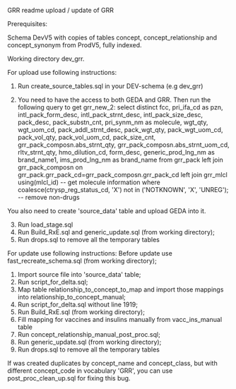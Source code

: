 GRR readme upload / update of GRR

Prerequisites:

Schema DevV5 with copies of tables concept, concept_relationship and concept_synonym from ProdV5, fully indexed.

Working directory dev_grr.

  For upload use following instructions:
1. Run create_source_tables.sql in your DEV-schema (e.g dev_grr)

2. You need to have the access to both GEDA and GRR.
Then run the following query to get grr_new_2:
  select distinct
    fcc,
    pri_ifa_cd as pzn, 
    intl_pack_form_desc,
    intl_pack_strnt_desc,
    intl_pack_size_desc,
    pack_desc,
    pack_substn_cnt,
    pri_synm_nm as molecule,
    wgt_qty,
    wgt_uom_cd,
    pack_addl_strnt_desc,
    pack_wgt_qty,
    pack_wgt_uom_cd,
    pack_vol_qty,
    pack_vol_uom_cd,
    pack_size_cnt,
    grr_pack_composn.abs_strnt_qty,
    grr_pack_composn.abs_strnt_uom_cd,
    rltv_strnt_qty,
    hmo_dilution_cd,
    form_desc,
    generic_prod_lng_nm as brand_name1,
    ims_prod_lng_nm as brand_name
  from grr_pack
  left join grr_pack_composn on grr_pack.grr_pack_cd=grr_pack_composn.grr_pack_cd
  left join grr_mlcl using(mlcl_id) -- get molecule information
  where coalesce(ctrysp_reg_status_cd, 'X') not in ('NOTKNOWN', 'X', 'UNREG'); -- remove non-drugs

You also need to create 'source_data' table and upload GEDA into it.

3. Run load_stage.sql
4. Run Build_RxE.sql and generic_update.sql (from working directory);
5. Run drops.sql to remove all the temporary tables


  For update use following instructions:
Before update use fast_recreate_schema.sql (from working directory);

1. Import source file into 'source_data' table;
2. Run script_for_delta.sql;
3. Map table relationship_to_concept_to_map and import those mappings into relationship_to_concept_manual;
4. Run script_for_delta.sql  without line 1919;
5. Run Build_RxE.sql (from working directory);
6. Fill mapping for vaccines and insulins manually from vacc_ins_manual table 
7. Run concept_relationship_manual_post_proc.sql;
8. Run generic_update.sql (from working directory);
9. Run drops.sql to remove all the temporary tables


  If was created duplicates by concept_name and concept_class, but with different concept_code in vocabulary 'GRR', you can use post_proc_clean_up.sql for fixing this bug.